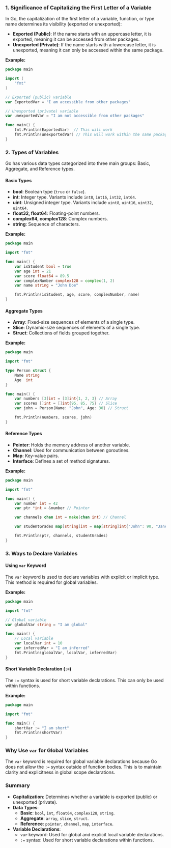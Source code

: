 ### **1. Significance of Capitalizing the First Letter of a Variable**

In Go, the capitalization of the first letter of a variable, function, or type name determines its visibility (exported or unexported):

- **Exported (Public)**: If the name starts with an uppercase letter, it is exported, meaning it can be accessed from other packages.
- **Unexported (Private)**: If the name starts with a lowercase letter, it is unexported, meaning it can only be accessed within the same package.

**Example:**

```go
package main

import (
    "fmt"
)

// Exported (public) variable
var ExportedVar = "I am accessible from other packages"

// Unexported (private) variable
var unexportedVar = "I am not accessible from other packages"

func main() {
    fmt.Println(ExportedVar)  // This will work
    fmt.Println(unexportedVar) // This will work within the same package
}
```

### **2. Types of Variables**

Go has various data types categorized into three main groups: Basic, Aggregate, and Reference types.

#### **Basic Types**

- **bool**: Boolean type (`true` or `false`).
- **int**: Integer type. Variants include `int8`, `int16`, `int32`, `int64`.
- **uint**: Unsigned integer type. Variants include `uint8`, `uint16`, `uint32`, `uint64`.
- **float32, float64**: Floating-point numbers.
- **complex64, complex128**: Complex numbers.
- **string**: Sequence of characters.

**Example:**

```go
package main

import "fmt"

func main() {
    var isStudent bool = true
    var age int = 21
    var score float64 = 89.5
    var complexNumber complex128 = complex(1, 2)
    var name string = "John Doe"

    fmt.Println(isStudent, age, score, complexNumber, name)
}
```

#### **Aggregate Types**

- **Array**: Fixed-size sequences of elements of a single type.
- **Slice**: Dynamic-size sequences of elements of a single type.
- **Struct**: Collections of fields grouped together.

**Example:**

```go
package main

import "fmt"

type Person struct {
    Name string
    Age  int
}

func main() {
    var numbers [3]int = [3]int{1, 2, 3} // Array
    var scores []int = []int{95, 85, 75} // Slice
    var john = Person{Name: "John", Age: 30} // Struct

    fmt.Println(numbers, scores, john)
}
```

#### **Reference Types**

- **Pointer**: Holds the memory address of another variable.
- **Channel**: Used for communication between goroutines.
- **Map**: Key-value pairs.
- **Interface**: Defines a set of method signatures.

**Example:**

```go
package main

import "fmt"

func main() {
    var number int = 42
    var ptr *int = &number // Pointer

    var channels chan int = make(chan int) // Channel

    var studentGrades map[string]int = map[string]int{"John": 90, "Jane": 85} // Map

    fmt.Println(ptr, channels, studentGrades)
}
```

### **3. Ways to Declare Variables**

#### **Using `var` Keyword**

The `var` keyword is used to declare variables with explicit or implicit type. This method is required for global variables.

**Example:**

```go
package main

import "fmt"

// Global variable
var globalVar string = "I am global"

func main() {
    // Local variable
    var localVar int = 10
    var inferredVar = "I am inferred"
    fmt.Println(globalVar, localVar, inferredVar)
}
```

#### **Short Variable Declaration (`:=`)**

The `:=` syntax is used for short variable declarations. This can only be used within functions.

**Example:**

```go
package main

import "fmt"

func main() {
    shortVar := "I am short"
    fmt.Println(shortVar)
}
```

### **Why Use `var` for Global Variables**

The `var` keyword is required for global variable declarations because Go does not allow the `:=` syntax outside of function bodies. This is to maintain clarity and explicitness in global scope declarations.

### **Summary**

- **Capitalization**: Determines whether a variable is exported (public) or unexported (private).
- **Data Types**: 
  - **Basic**: `bool`, `int`, `float64`, `complex128`, `string`.
  - **Aggregate**: `array`, `slice`, `struct`.
  - **Reference**: `pointer`, `channel`, `map`, `interface`.
- **Variable Declarations**:
  - `var` keyword: Used for global and explicit local variable declarations.
  - `:=` syntax: Used for short variable declarations within functions.
